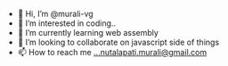 - 👋 Hi, I’m @murali-vg
- 👀 I’m interested in coding..
- 🌱 I’m currently learning web assembly
- 💞️ I’m looking to collaborate on javascript side of things
- 📫 How to reach me ...nutalapati.murali@gmail.com

<!---
murali-vg/murali-vg is a ✨ special ✨ repository because its `README.md` (this file) appears on your GitHub profile.
You can click the Preview link to take a look at your changes.
--->
